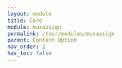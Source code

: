 ```yaml
---
layout: module
title: Core
module: muxassign
permalink: /tour/modules/muxassign
parent: Content Option
nav_order: 2
has_toc: false
---
```

